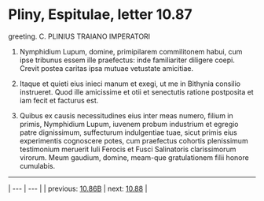 # Pliny, Espitulae, letter 10.87

greeting. C. PLINIUS TRAIANO IMPERATORI



1. Nymphidium Lupum, domine, primipilarem commilitonem habui, cum ipse tribunus essem ille praefectus: inde familiariter diligere coepi. Crevit postea caritas ipsa mutuae vetustate amicitiae.



2. Itaque et quieti eius inieci manum et exegi, ut me in Bithynia consilio instrueret. Quod ille amicissime et otii et senectutis ratione postposita et iam fecit et facturus est.



3. Quibus ex causis necessitudines eius inter meas numero, filium in primis, Nymphidium Lupum, iuvenem probum industrium et egregio patre dignissimum, suffecturum indulgentiae tuae, sicut primis eius experimentis cognoscere potes, cum praefectus cohortis plenissimum testimonium meruerit Iuli Ferocis et Fusci Salinatoris clarissimorum virorum. Meum gaudium, domine, meam-que gratulationem filii honore cumulabis.



---

| --- | --- |
| previous: [10.86B](../10.86B/) | next: [10.88](../10.88/) |